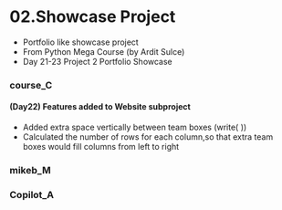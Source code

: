 # 02.Showcase Project
- Portfolio like showcase project
- From Python Mega Course (by Ardit Sulce)
- Day 21-23 Project 2 Portfolio Showcase 

### course_C

#### (Day22) Features added to Website subproject
- Added extra space vertically between team boxes (write(&nbsp;))
- Calculated the number of rows for each column,so that extra team boxes would fill columns from left to right

### mikeb_M


### Copilot_A


